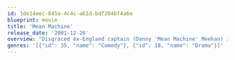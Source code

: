 ```yaml
---
id: 1de14eec-845a-4c4c-a61d-bdf204bf4a6e
blueprint: movie
title: 'Mean Machine'
release_date: '2001-12-26'
overview: "Disgraced ex-England captain (Danny 'Mean Machine' Meehan) is thrown in jail for assaulting two police officers. He keeps his head down and has the opportunity to forget everything and change the lives of the prisoners. These prisoners have the chance to put one over the evil guards. The prisoners are lead by Danny and the whole of the prison, guards aside, are behind them."
genres: '[{"id": 35, "name": "Comedy"}, {"id": 18, "name": "Drama"}]'
---
```

